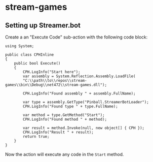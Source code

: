 # stream-games

## Setting up Streamer.bot

Create a an "Execute Code" sub-action with the following code block:

```
using System;

public class CPHInline
{
    public bool Execute()
    {
        CPH.LogInfo("Start here");
        var assembly = System.Reflection.Assembly.LoadFile(
        "C:\\path\\to\\repos\\stream-games\\bin\\Debug\\net472\\stream-games.dll");

        CPH.LogInfo("Found assembly " + assembly.FullName);

        var type = assembly.GetType("Pinball.StreamerBotLoader");
        CPH.LogInfo("Found type " + type.FullName);

        var method = type.GetMethod("Start");
        CPH.LogInfo("Found method " + method);

        var result = method.Invoke(null, new object[] { CPH });
        CPH.LogInfo("Result " + result);
        return true;
    }
}
```

Now the action will execute any code in the `Start` method.
